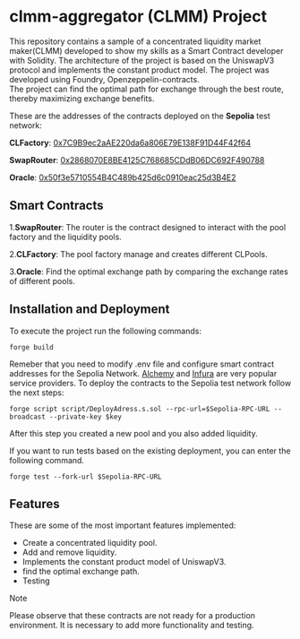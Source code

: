 # clmm-aggregator (CLMM) Project
This repository contains a sample of a concentrated liquidity market maker(CLMM) developed to show my skills as a Smart Contract developer with Solidity.
The architecture of the project is based on the UniswapV3 protocol and implements the constant product model. The project was developed using Foundry, Openzeppelin-contracts.<br />
The project can find the optimal path for exchange through the best route, thereby maximizing exchange benefits.

These are the addresses of the contracts deployed on the **Sepolia** test network:

**CLFactory**: [0x7C9B9ec2aAE220da6a806E79E138F91D44F42f64](https://sepolia.etherscan.io/address/0x7C9B9ec2aAE220da6a806E79E138F91D44F42f64#code)

**SwapRouter**: [0x2868070E8BE4125C768685CDdB06DC692F490788](https://sepolia.etherscan.io/address/0x2868070E8BE4125C768685CDdB06DC692F490788#code)

**Oracle**: [0x50f3e5710554B4C489b425d6c0910eac25d3B4E2](https://sepolia.etherscan.io/address/0x50f3e5710554B4C489b425d6c0910eac25d3B4E2#code)

## Smart Contracts ##
1.**SwapRouter**: The router is the contract designed to interact with the pool factory and the liquidity pools. <br />

2.**CLFactory**: The pool factory manage and creates different CLPools. <br />

3.**Oracle**: Find the optimal exchange path by comparing the exchange rates of different pools. <br />

## Installation and Deployment ##
To execute the project run the following commands:
```
forge build
```
Remeber that you need to modify .env file and configure smart contract addresses for the Sepolia Network. [Alchemy](https://www.alchemy.com/) and [Infura](https://www.infura.io/) are very popular service providers. To deploy the contracts to the Sepolia test network follow the next steps:

```
forge script script/DeployAdress.s.sol --rpc-url=$Sepolia-RPC-URL --broadcast --private-key $key
```

After this step you created a new pool and you also added liquidity.

If you want to run tests based on the existing deployment, you can enter the following command.
```aiignore
forge test --fork-url $Sepolia-RPC-URL
```

## Features ##
These are some of the most important features implemented:
* Create a concentrated liquidity pool.
* Add and remove liquidity.
* Implements the constant product model of UniswapV3.
* find the optimal exchange path.
* Testing

> [!NOTE]
> Please observe that these contracts are not ready for a production environment. It is necessary to add more functionality and testing.